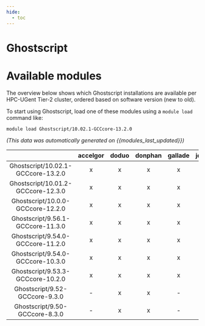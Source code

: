 ```yaml
---
hide:
  - toc
---
```


Ghostscript
===========

# Available modules


The overview below shows which Ghostscript installations are available per HPC-UGent Tier-2 cluster, ordered based on software version (new to old).

To start using Ghostscript, load one of these modules using a `module load` command like:

```shell
module load Ghostscript/10.02.1-GCCcore-13.2.0
```

*(This data was automatically generated on {{modules_last_updated}})*  

| |accelgor|doduo|donphan|gallade|joltik|shinx|skitty|
| :---: | :---: | :---: | :---: | :---: | :---: | :---: | :---: |
|Ghostscript/10.02.1-GCCcore-13.2.0|x|x|x|x|x|x|x|
|Ghostscript/10.01.2-GCCcore-12.3.0|x|x|x|x|x|x|x|
|Ghostscript/10.0.0-GCCcore-12.2.0|x|x|x|x|-|-|-|
|Ghostscript/9.56.1-GCCcore-11.3.0|x|x|x|x|-|-|-|
|Ghostscript/9.54.0-GCCcore-11.2.0|x|x|x|x|-|-|-|
|Ghostscript/9.54.0-GCCcore-10.3.0|x|x|x|x|-|-|-|
|Ghostscript/9.53.3-GCCcore-10.2.0|x|x|x|x|-|-|-|
|Ghostscript/9.52-GCCcore-9.3.0|-|x|x|-|-|-|-|
|Ghostscript/9.50-GCCcore-8.3.0|-|x|x|-|-|-|-|
